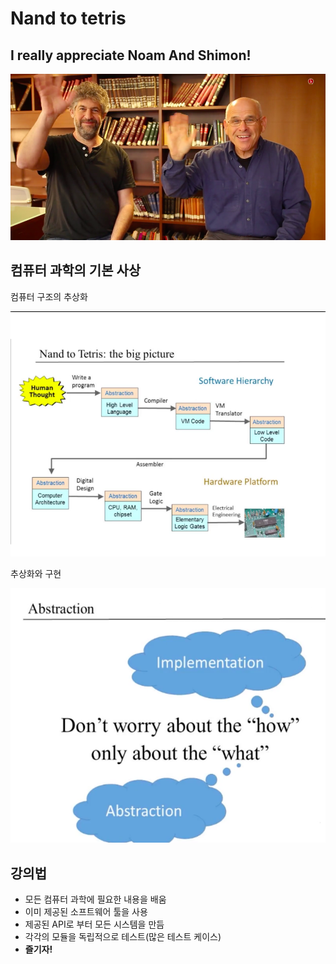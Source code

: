 # Nand to tetris

## I really appreciate Noam And Shimon!

![](./noam_and_shimon.png)

## 컴퓨터 과학의 기본 사상

컴퓨터 구조의 추상화

![](./computer_abstraction.png)

추상화와 구현

![](./abstraction_implementation.png)

## 강의법

- 모든 컴퓨터 과학에 필요한 내용을 배움
- 이미 제공된 소프트웨어 툴을 사용
- 제공된 API로 부터 모든 시스템을 만듬
- 각각의 모듈을 독립적으로 테스트(많은 테스트 케이스)
- **즐기자!**
